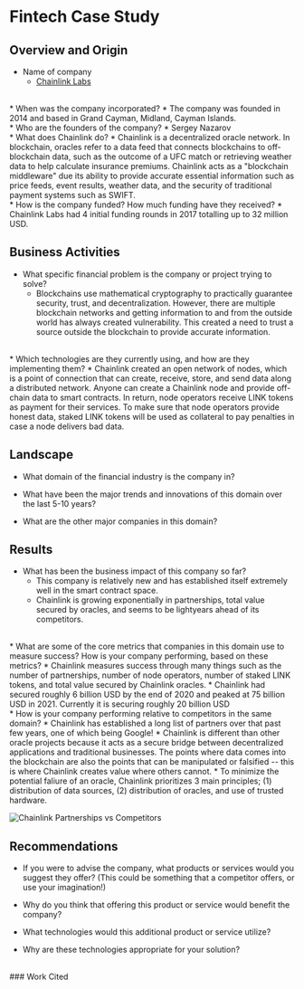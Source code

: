 # Fintech Case Study  

## Overview and Origin

* Name of company
  * [Chainlink Labs](https://chain.link/)
<br/>
* When was the company incorporated?
  * The company was founded in 2014 and based in Grand Cayman, Midland, Cayman Islands.
<br/>
* Who are the founders of the company?
  * Sergey Nazarov
<br/>
* What does Chainlink do?
  * Chainlink is a decentralized oracle network. In blockchain, oracles refer to a data feed that connects blockchains to off-blockchain data, such as the outcome of a UFC match or retrieving weather data to help calculate insurance premiums. Chainlink acts as a "blockchain middleware" due its ability to provide accurate essential information such as price feeds, event results, weather data, and the security of traditional payment systems such as SWIFT.
<br/>
* How is the company funded? How much funding have they received?
  * Chainlink Labs had 4 initial funding rounds in 2017 totalling up to 32 million USD.

## Business Activities

* What specific financial problem is the company or project trying to solve?
  * Blockchains use mathematical cryptography to practically guarantee security, trust, and decentralization. However, there are multiple blockchain networks and getting information to and from the outside world has always created vulnerability. This created a need to trust a source outside the blockchain to provide accurate information.
<br/>
* Which technologies are they currently using, and how are they implementing them? 
  * Chainlink created an open network of nodes, which is a point of connection that can create, receive, store, and send data along a distributed network. Anyone can create a Chainlink node and provide off-chain data to smart contracts. In return, node operators receive LINK tokens as payment for their services. To make sure that node operators provide honest data, staked LINK tokens will be used as collateral to pay penalties in case a node delivers bad data.

## Landscape

* What domain of the financial industry is the company in?

* What have been the major trends and innovations of this domain over the last 5-10 years?

* What are the other major companies in this domain?

## Results

* What has been the business impact of this company so far?
  * This company is relatively new and has established itself extremely well in the smart contract space.
  * Chainlink is growing exponentially in partnerships, total value secured by oracles, and seems to be lightyears ahead of its competitors.
<br/>
* What are some of the core metrics that companies in this domain use to measure success? How is your company performing, based on these metrics?
  * Chainlink measures success through many things such as the number of partnerships, number of node operators, number of staked LINK tokens, and total value secured by Chainlink oracles.
  * Chainlink had secured roughly 6 billion USD by the end of 2020 and peaked at 75 billion USD in 2021. Currently it is securing roughly 20 billion USD
<br/>
* How is your company performing relative to competitors in the same domain?
  * Chainlink has established a long list of partners over that past few years, one of which being Google!
  * Chainlink is different than other oracle projects because it acts as a secure bridge between decentralized applications and traditional businesses. The points where data comes into the blockchain are also the points that can be manipulated or falsified -- this is where Chainlink creates value where others cannot.
  * To minimize the potential faliure of an oracle, Chainlink prioritizes 3 main principles; (1) distribution of data sources, (2) distribution of oracles, and use of trusted hardware.

![Chainlink Partnerships vs Competitors](https://pbs.twimg.com/media/FWrRiwNUsAEDiHf?format=jpg&name=4096x4096)

## Recommendations

* If you were to advise the company, what products or services would you suggest they offer? (This could be something that a competitor offers, or use your imagination!)

* Why do you think that offering this product or service would benefit the company?

* What technologies would this additional product or service utilize?

* Why are these technologies appropriate for your solution?

<br/>
### Work Cited
